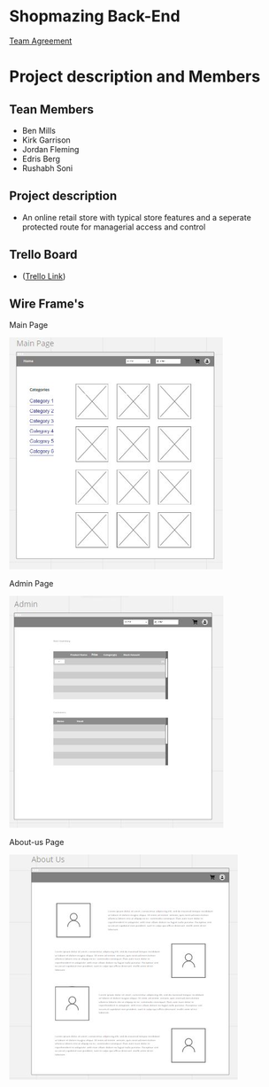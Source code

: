 # Shopmazing Back-End
[Team Agreement](teamagreement.md)

# Project description and Members


## Tean Members
- Ben Mills
- Kirk Garrison
- Jordan Fleming
- Edris Berg
- Rushabh Soni

## Project description

- An online retail store with typical store features and a seperate protected route for managerial access and control

## Trello Board 

- ([Trello Link](https://trello.com/b/UqD0t2Vf/shopmazing-301-final-project))

## Wire Frame's

  Main Page

 ![Main Page](/img/main-page.JPG)

 Admin Page

 ![Admin Page](/img/admin.JPG)

 About-us Page

 ![About-us](/img/about-us.JPG)